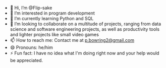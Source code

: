 - 👋 Hi, I’m @Flip-sake
- 👀 I’m interested in program development
- 🌱 I’m currently learning Python and SQL
- 💞️ I’m looking to collaborate on a multitude of projects, ranging from data science and software engineering projects, as well as productivity tools and lighter projects like small video games
- 📫 How to reach me: Contact me at p.bowring2@gmail.com
- 😄 Pronouns: he/him
- ⚡ Fun fact: I have no idea what I'm doing right now and your help would be appreciated.

<!---
Flip-sake/Flip-sake is a ✨ special ✨ repository because its `README.md` (this file) appears on your GitHub profile.
You can click the Preview link to take a look at your changes.
--->
